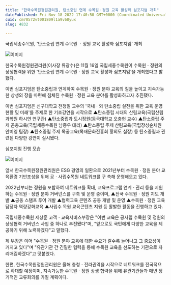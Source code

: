 ```yaml
---
title: "한국수목원정원관리원, 탄소중립 연계 수목원ㆍ정원 교육 활성화 심포지엄 개최"
datePublished: Fri Nov 18 2022 17:40:50 GMT+0000 (Coordinated Universal Time)
cuid: cm70572vt001809l1a9v68yux
slug: 4832

---
```



국립세종수목원, '탄소중립 연계 수목원 ㆍ정원 교육 활성화 심포지엄' 개최

![이미지](https://cdn.hashnode.com/res/hashnode/image/upload/v1739257810939/48cdf6d1-630a-45ae-9086-6913022f41c7.png)

한국수목원정원관리원(이사장 류광수)은 11월 16일 국립세종수목원이 수목원ㆍ정원의 상생협력을 위한 '탄소중립 연계 수목원ㆍ정원 교육 활성화 심포지엄'을 개최했다고 밝혔다.

이번 심포지엄은 탄소중립과 연계하여 수목원ㆍ정원 분야 교육의 질을 높이고 지속가능한 상생의 장을 마련해 침체된 수목원ㆍ정원 교육 분야를 활성화하고자 추진됐다.

이번 심포지엄은 신구대학교 전정일 교수의 '국내ㆍ외 탄소중립 실천을 위한 교육 운영현황 및 미래'를 주제로 한 기조강연을 시작으로 ▲탄소중립 시대의 산림교육(국립산림과학원 하시연 연구관) ▲탄소중립과 도시정원(동국대학교 오충헌 교수) ▲탄소중립 주제 곤충교육(국립세종수목원 남종우 대리) ▲탄소중립 주제 산림교육(국립장성숲체원 안미영 팀장) ▲탄소중립 주제 목공교육(목재문화진흥회 황의도 실장) 등 탄소중립과 관련된 다양한 강연이 실시됐다.

심포지엄 진행 모습

![이미지](https://cdn.hashnode.com/res/hashnode/image/upload/v1739257813266/616491fc-6c7b-4334-975f-fda550751bf3.png)

앞서 한국수목원정원관리원은 ESG 경영의 일환으로 2021년부터 수목원ㆍ정원 분야 교육환경 기반조성을 위해 공ㆍ사립수목원 네트워크를 구 축해 운영해오고 있다.

2022년부터는 정원을 포함하여 네트워크를 확대, 교육프로그램 연계ㆍ관리 등을 지원하는 수목원ㆍ정원 분야 거버넌스를 구축 및 운영 중이며, ▲전국 수목원ㆍ정원 지도 개발 ▲공동 스탬프 투어 개발 ▲협력교육 콘텐츠 공동 개발 및 운영 ▲수목원ㆍ정원 교육담당자 역량강화교육 ▲사립수 목원 교육콘텐츠 지원 등 활발한 활동을 진행하고 있다.

국립세종수목원 제상훈 고객ㆍ교육서비스부장은 "이번 교육은 공사립 수목원 및 정원의 상생협력 거버넌스 사업 중 하나로 추진됐다"며, "앞으로도 국민에게 다양한 교육을 제공하기 위해 노력하겠다"고 말했다.

제 부장은 이어 "수목원ㆍ정원 분야 교육에 대한 수요가 갈수록 늘어나고 그 중요성이 커지고 있다"며 "유관기관 간 긴밀한 협력을 통해 수목원 교육을 선도하는 기관으로 자리매김하겠다"고 덧붙였다.

한편, 한국수목원정원관리원은 올해 충청ㆍ전라권역을 시작으로 네트워크를 전국적으로 확대할 예정이며, 지속가능한 수목원ㆍ정원 상생 협력을 위해 유관기관들과 매년 정기적인 교류회의를 가질 계획이다.